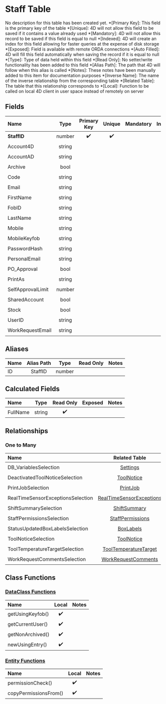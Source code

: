 ﻿# Staff Table
No description for this table has been created yet.
*[Primary Key]: This field is the primary key of the table
*[Unique]: 4D will not allow this field to be saved if it contains a value already used
*[Mandatory]: 4D will not allow this record to be saved if this field is equal to null
*[Indexed]: 4D will create an index for this field allowing for faster queries at the expense of disk storage
*[Exposed]: Field is available with remote ORDA connections
*[Auto Filled]: 4D will fill this field automatically when saving the record if it is equal to null
*[Type]: Type of data held within this field
*[Read Only]: No setter/write functionality has been added to this field
*[Alias Path]: The path that 4D will follow when this alias is called
*[Notes]: These notes have been manually added to this item for documentation purposes
*[Inverse Name]: The name of the inverse relationship from the corresponding table
*[Related Table]: The table that this relationship corresponds to
*[Local]: Function to be called on local 4D client in user space instead of remotely on server
## Fields

|Name|Type|Primary Key|Unique|Mandatory|Indexed|Exposed|Auto Filled|Notes|
|:---|:---:|:---:|:---:|:---:|:---:|:---:|:---:|:---:|
|**StaffID**|number|✔️|✔️||✔️|✔️|✔️||
|Account4D|string|||||✔️|||
|AccountAD|string|||||✔️|||
|Archive|bool|||||✔️|||
|Code|string|||||✔️|||
|Email|string|||||✔️|||
|FirstName|string|||||✔️|||
|FobID|string|||||✔️|||
|LastName|string|||||✔️|||
|Mobile|string|||||✔️|||
|MobileKeyfob|string|||||✔️|||
|PasswordHash|string|||||✔️|||
|PersonalEmail|string|||||✔️|||
|PO_Approval|bool|||||✔️|||
|PrintAs|string|||||✔️|||
|SelfApprovalLimit|number|||||✔️|||
|SharedAccount|bool|||||✔️|||
|Stock|bool|||||✔️|||
|UserID|string|||||✔️|||
|WorkRequestEmail|string|||||✔️|||
## Aliases

|Name|Alias Path|Type|Read Only|Notes|
|:---|:---:|:---:|:---:|:---:|
|ID|StaffID|number|||
## Calculated Fields

|Name|Type|Read Only|Exposed|Notes|
|:---|:---:|:---:|:---:|:---:|
|FullName|string|✔️|||
## Relationships
### One to Many

|Name|Related Table|Inverse Name|Exposed|Notes|
|:---|:---:|:---:|:---:|:---:|
|DB_VariablesSelection|[Settings](Settings.md)|StaffEntity|✔️||
|DeactivatedToolNoticeSelection|[ToolNotice](ToolNotice.md)|DeactivatedStaffEntity|✔️||
|PrintJobSelection|[PrintJob](PrintJob.md)|StaffEntity|✔️||
|RealTimeSensorExceptionsSelection|[RealTimeSensorExceptions](RealTimeSensorExceptions.md)|StaffEntity|✔️||
|ShiftSummarySelection|[ShiftSummary](ShiftSummary.md)|StaffEntity|✔️||
|StaffPermissionsSelection|[StaffPermissions](StaffPermissions.md)|StaffEntity|✔️||
|StatusUpdatedBoxLabelsSelection|[BoxLabels](BoxLabels.md)|StatusUpdatedStaffEntity|✔️||
|ToolNoticeSelection|[ToolNotice](ToolNotice.md)|StaffEntity|✔️||
|ToolTemperatureTargetSelection|[ToolTemperatureTarget](ToolTemperatureTarget.md)|StaffEntity|✔️||
|WorkRequestCommentsSelection|[WorkRequestComments](WorkRequestComments.md)|StaffEntity|✔️||
## Class Functions
### [DataClass Functions](https://github.com/synthotec/SynthoTec-4D/blob/main/Project/Sources/Classes/Staff.4dm)

|Name|Local|Notes|
|:---|:---:|:---:|
|getUsingKeyfob()|✔️||
|getCurrentUser()|✔️||
|getNonArchived()|✔️||
|newUsingEntry()|✔️||
### [Entity Functions](https://github.com/synthotec/SynthoTec-4D/blob/main/Project/Sources/Classes/StaffEntity.4dm)

|Name|Local|Notes|
|:---|:---:|:---:|
|permissionCheck()|✔️||
|copyPermissionsFrom()|✔️||